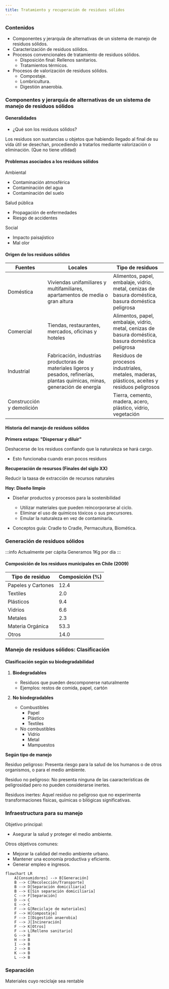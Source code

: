 ```yaml
---
title: Tratamiento y recuperación de residuos sólidos
---
```


### Contenidos

- Componentes y jerarquía de alternativas de un sistema de manejo de residuos sólidos.
- Caracterización de residuos sólidos.
- Procesos convencionales de tratamiento de residuos sólidos.
  - Disposición final: Rellenos sanitarios.
  - Tratamientos térmicos.
- Procesos de valorización de residuos sólidos.
  - Compostaje.
  - Lombricultura.
  - Digestión anaerobia.

### Componentes y jerarquía de alternativas de un sistema de manejo de residuos sólidos

#### Generalidades

- ¿Qué son los residuos sólidos?

Los residuos son sustancias u objetos que habiendo llegado al final de su vida útil se desechan, procediendo a tratarlos mediante valorización o eliminación. (Que no tiene utlidad)

#### Problemas asociados a los residuos sólidos

Ambiental

- Contaminación atmosférica
- Contaminación del agua
- Contaminación del suelo

Salud pública

- Propagación de enfermedades
- Riesgo de accidentes

Social

- Impacto paisajístico
- Mal olor

#### Origen de los residuos sólidos

| Fuentes                   | Locales                                                                                                                         | Tipo de residuos                                                                                   |
| ------------------------- | ------------------------------------------------------------------------------------------------------------------------------- | -------------------------------------------------------------------------------------------------- |
| Doméstica                 | Viviendas unifamiliares y multifamiliares, apartamentos de media o gran altura                                                  | Alimentos, papel, embalaje, vidrio, metal, cenizas de basura doméstica, basura doméstica peligrosa |
| Comercial                 | Tiendas, restaurantes, mercados, oficinas y hoteles                                                                             | Alimentos, papel, embalaje, vidrio, metal, cenizas de basura doméstica, basura doméstica peligrosa |
| Industrial                | Fabricación, industrias productoras de materiales ligeros y pesados, refinerías, plantas químicas, minas, generación de energía | Residuos de procesos industriales, metales, maderas, plásticos, aceites y residuos peligrosos      |
| Construcción y demolición |                                                                                                                                 | Tierra, cemento, madera, acero, plástico, vidrio, vegetación                                       |

#### Historia del manejo de residuos sólidos

**Primera estapa: "Dispersar y diluir"**

Deshacerse de los residuos confiando que la naturaleza se hará cargo.

- Esto funcionaba cuando eran pocos residuos

**Recuperación de resursos (Finales del siglo XX)**

Reducir la taasa de extracción de recursos naturales

**Hoy: Diseño limpio**

- Diseñar productos y procesos para la sostenibilidad

  - Utilizar materiales que pueden reincorporarse al ciclo.
  - Eliminar el uso de químicos tóxicos o sus precursores.
  - Emular la naturaleza en vez de contaminarla.

- Conceptos guía: Cradle to Cradle, Permacultura, Biomética.

### Generación de residuos sólidos

:::info Actualmente per cápita
Generamos 1Kg por día
:::

#### Composición de los residuos municipales en Chile (2009)

| Tipo de residuo    | Composición (%) |
| ------------------ | --------------- |
| Papeles y Cartones | 12.4            |
| Textiles           | 2.0             |
| Plásticos          | 9.4             |
| Vidrios            | 6.6             |
| Metales            | 2.3             |
| Materia Orgánica   | 53.3            |
| Otros              | 14.0            |

### Manejo de residuos sólidos: Clasificación

#### Clasificación según su biodegradabilidad

1. **Biodegradables**

   - Residuos que pueden descomponerse naturalmente
   - Ejemplos: restos de comida, papel, cartón

2. **No biodegradables**
   - Combustibles
     - Papel
     - Plástico
     - Textiles
   - No combustibles
     - Vidrio
     - Metal
     - Mampuestos

**Según tipo de manejo**

Residuo peligroso: Presenta riesgo para la salud de los humanos o de otros organismos, o para el medio ambiente.

Residuo no peligroso: No presenta ninguna de las caaracterísticas de peligrosidad pero no pueden considerarse inertes.

Residuos inertes: Aquel residuo no peligroso que no experimenta transformaciones físicas, químicas o bilógicas significativas.

### Infraestructura para su manejo

Objetivo principal:

- Asegurar la salud y proteger el medio ambiente.

Otros objetivos comunes:

- Mejorar la calidad del medio ambiente urbano.
- Mantener una economía productiva y eficiente.
- Generar empleo e ingresos.

```mermaid
flowchart LR
    A[Consumidores] --> B[Generación]
    B --> C[Recolección/Transporte]
    B --> D[Separación domiciliaria]
    B --> E[Sin separación domiciliaria]
    C --> F[Separación]
    D --> C
    E --> C
    F --> G[Reciclaje de materiales]
    F --> H[Compostaje]
    F --> I[Digestión anaerobia]
    F --> J[Incineración]
    F --> K[Otros]
    F --> L[Relleno sanitario]
    G --> B
    H --> B
    I --> B
    J --> B
    K --> B
    L --> B
```

### Separación

Materiales cuyo reciclaje sea rentable
